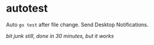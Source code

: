 # autotest
Auto `go test` after file change. Send Desktop Notifications.


*bit junk still, done in 30 minutes, but it works*
